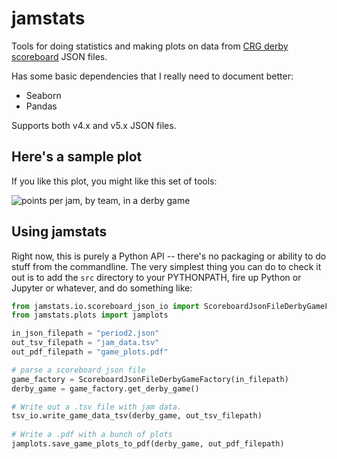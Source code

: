 # jamstats
Tools for doing statistics and making plots on data from [CRG derby scoreboard](https://github.com/rollerderby/scoreboard) JSON files.

Has some basic dependencies that I really need to document better:

* Seaborn
* Pandas

Supports both v4.x and v5.x JSON files.

## Here's a sample plot

If you like this plot, you might like this set of tools:

![points per jam, by team, in a derby game](https://github.com/dhmay/jamstats/blob/main/resources/jam_points_barplot.jpg)

## Using jamstats

Right now, this is purely a Python API -- there's no packaging or ability to do stuff from the commandline.
The very simplest thing you can do to check it out is to add the `src` directory to your PYTHONPATH, fire up
Python or Jupyter or whatever, and do something like:

```python
from jamstats.io.scoreboard_json_io import ScoreboardJsonFileDerbyGameFactory
from jamstats.plots import jamplots

in_json_filepath = "period2.json"
out_tsv_filepath = "jam_data.tsv"
out_pdf_filepath = "game_plots.pdf"

# parse a scoreboard json file
game_factory = ScoreboardJsonFileDerbyGameFactory(in_filepath)
derby_game = game_factory.get_derby_game()

# Write out a .tsv file with jam data.
tsv_io.write_game_data_tsv(derby_game, out_tsv_filepath)
                                       
# Write a .pdf with a bunch of plots
jamplots.save_game_plots_to_pdf(derby_game, out_pdf_filepath)
```

